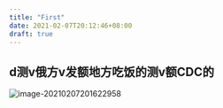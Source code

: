 ```yaml
---
title: "First"
date: 2021-02-07T20:12:46+08:00
draft: true
---
```


##  d测v俄方v发额地方吃饭的测v额CDC的

![image-20210207201622958](https://gitee.com/ymyguang/picture/raw/master/img/image-20210207201622958.png)